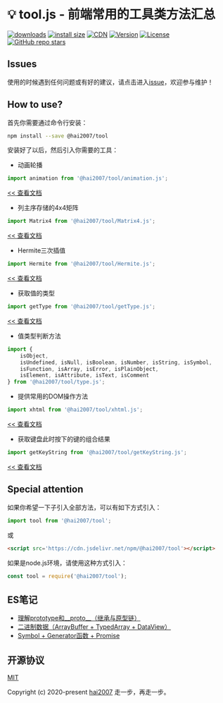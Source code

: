# 💡 tool.js - 前端常用的工具类方法汇总

<p>
  <a href="https://hai2007.gitee.io/npm-downloads?interval=7&packages=@hai2007/tool"><img src="https://img.shields.io/npm/dm/@hai2007/tool.svg" alt="downloads"></a>
  <a href="https://packagephobia.now.sh/result?p=@hai2007/tool"><img src="https://packagephobia.now.sh/badge?p=@hai2007/tool" alt="install size"></a>
  <a href="https://www.jsdelivr.com/package/npm/@hai2007/tool"><img src="https://data.jsdelivr.com/v1/package/npm/@hai2007/tool/badge" alt="CDN"></a>
  <a href="https://www.npmjs.com/package/@hai2007/tool"><img src="https://img.shields.io/npm/v/@hai2007/tool.svg" alt="Version"></a>
  <a href="https://github.com/hai2007/tool.js/blob/master/LICENSE"><img src="https://img.shields.io/npm/l/@hai2007/tool.svg" alt="License"></a>
    <a href="https://github.com/hai2007/tool.js">
        <img alt="GitHub repo stars" src="https://img.shields.io/github/stars/hai2007/tool.js?style=social">
    </a>
</p>

## Issues
使用的时候遇到任何问题或有好的建议，请点击进入[issue](https://github.com/hai2007/tool.js/issues)，欢迎参与维护！

## How to use?
首先你需要通过命令行安装：

```bash
npm install --save @hai2007/tool
```

安装好了以后，然后引入你需要的工具：

- 动画轮播

```js
import animation from '@hai2007/tool/animation.js';
```

[<< 查看文档](./apis/animation.md)

- 列主序存储的4x4矩阵

```js
import Matrix4 from '@hai2007/tool/Matrix4.js';
```

[<< 查看文档](./apis/Matrix4.md)

- Hermite三次插值

```js
import Hermite from '@hai2007/tool/Hermite.js';
```

[<< 查看文档](./apis/Hermite.md)

- 获取值的类型

```js
import getType from '@hai2007/tool/getType.js';
```

[<< 查看文档](./apis/getType.md)

- 值类型判断方法

```js
import {
    isObject,
    isUndefined, isNull, isBoolean, isNumber, isString, isSymbol,
    isFunction, isArray, isError, isPlainObject,
    isElement, isAttribute, isText, isComment
} from '@hai2007/tool/type.js';
```

- 提供常用的DOM操作方法

```js
import xhtml from '@hai2007/tool/xhtml.js';
```

[<< 查看文档](./apis/xhtml.md)

- 获取键盘此时按下的键的组合结果

```js
import getKeyString from '@hai2007/tool/getKeyString.js';
```

[<< 查看文档](./apis/getKeyString.md)

## Special attention

如果你希望一下子引入全部方法，可以有如下方式引入：

```js
import tool from '@hai2007/tool';
```

或

```html
<script src='https://cdn.jsdelivr.net/npm/@hai2007/tool'></script>
```

如果是node.js环境，请使用这种方式引入：

```js
const tool = require('@hai2007/tool');
```

## ES笔记

- [理解prototype和__proto__（继承与原型链）](./notebook/prototype.md)
- [二进制数据（ArrayBuffer + TypedArray + DataView）](./notebook/ArrayBuffer-TypedArray-DataView.md)
- [Symbol + Generator函数 + Promise](./notebook/Symbol-Generator-Promise.md)

开源协议
---------------------------------------
[MIT](https://github.com/hai2007/tool.js/blob/master/LICENSE)

Copyright (c) 2020-present [hai2007](https://hai2007.gitee.io/sweethome/) 走一步，再走一步。
